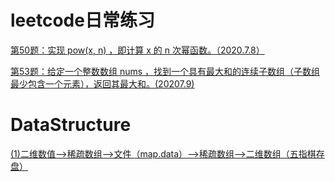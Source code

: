 # **leetcode日常练习**

[第50题：实现 pow(x, n) ，即计算 x 的 n 次幂函数。（2020.7.8）](https://github.com/422314646/leetcode/blob/master/project/src/Solution50.java)

[第53题：给定一个整数数组 nums ，找到一个具有最大和的连续子数组（子数组最少包含一个元素），返回其最大和。(20207.9)]()


# **DataStructure**
[(1)二维数值——>稀疏数组——>文件（map.data）——>稀疏数组——>二维数组（五指棋存盘）](https://blog.csdn.net/weixin_45706249/article/details/107219990)